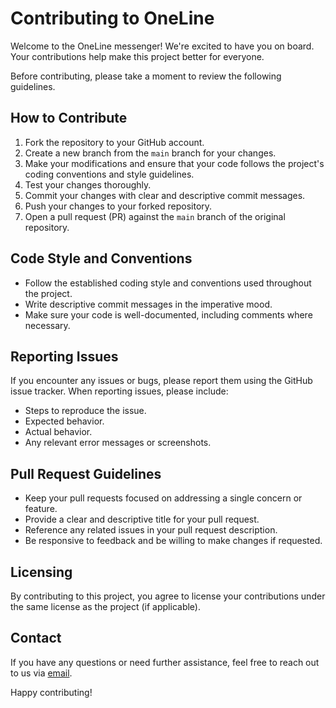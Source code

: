 # Contributing to OneLine

Welcome to the OneLine messenger! We're excited to have you on board. Your contributions help make this project better for everyone.

Before contributing, please take a moment to review the following guidelines.

## How to Contribute

1. Fork the repository to your GitHub account.
2. Create a new branch from the `main` branch for your changes.
3. Make your modifications and ensure that your code follows the project's coding conventions and style guidelines.
4. Test your changes thoroughly.
5. Commit your changes with clear and descriptive commit messages.
6. Push your changes to your forked repository.
7. Open a pull request (PR) against the `main` branch of the original repository.

## Code Style and Conventions

- Follow the established coding style and conventions used throughout the project.
- Write descriptive commit messages in the imperative mood.
- Make sure your code is well-documented, including comments where necessary.

## Reporting Issues

If you encounter any issues or bugs, please report them using the GitHub issue tracker. When reporting issues, please include:

- Steps to reproduce the issue.
- Expected behavior.
- Actual behavior.
- Any relevant error messages or screenshots.

## Pull Request Guidelines

- Keep your pull requests focused on addressing a single concern or feature.
- Provide a clear and descriptive title for your pull request.
- Reference any related issues in your pull request description.
- Be responsive to feedback and be willing to make changes if requested.

## Licensing

By contributing to this project, you agree to license your contributions under the same license as the project (if applicable).

## Contact

If you have any questions or need further assistance, feel free to reach out to us via [email](mailto:efim@yataknemogy.com).

Happy contributing!
